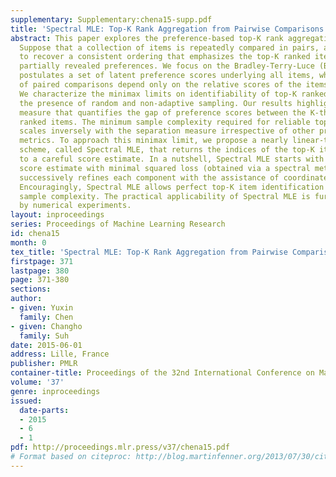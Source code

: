 ```yaml
---
supplementary: Supplementary:chena15-supp.pdf
title: 'Spectral MLE: Top-K Rank Aggregation from Pairwise Comparisons'
abstract: This paper explores the preference-based top-K rank aggregation problem.
  Suppose that a collection of items is repeatedly compared in pairs, and one wishes
  to recover a consistent ordering that emphasizes the top-K ranked items, based on
  partially revealed preferences. We focus on the Bradley-Terry-Luce (BTL) model that
  postulates a set of latent preference scores underlying all items, where the odds
  of paired comparisons depend only on the relative scores of the items involved.
  We characterize the minimax limits on identifiability of top-K ranked items, in
  the presence of random and non-adaptive sampling. Our results highlight a separation
  measure that quantifies the gap of preference scores between the K-th and (K+1)-th
  ranked items. The minimum sample complexity required for reliable top-K ranking
  scales inversely with the separation measure irrespective of other preference distribution
  metrics. To approach this minimax limit, we propose a nearly linear-time ranking
  scheme, called Spectral MLE, that returns the indices of the top-K items in accordance
  to a careful score estimate. In a nutshell, Spectral MLE starts with an initial
  score estimate with minimal squared loss (obtained via a spectral method), and then
  successively refines each component with the assistance of coordinate-wise MLEs.
  Encouragingly, Spectral MLE allows perfect top-K item identification under minimal
  sample complexity. The practical applicability of Spectral MLE is further corroborated
  by numerical experiments.
layout: inproceedings
series: Proceedings of Machine Learning Research
id: chena15
month: 0
tex_title: 'Spectral MLE: Top-K Rank Aggregation from Pairwise Comparisons'
firstpage: 371
lastpage: 380
page: 371-380
sections: 
author:
- given: Yuxin
  family: Chen
- given: Changho
  family: Suh
date: 2015-06-01
address: Lille, France
publisher: PMLR
container-title: Proceedings of the 32nd International Conference on Machine Learning
volume: '37'
genre: inproceedings
issued:
  date-parts:
  - 2015
  - 6
  - 1
pdf: http://proceedings.mlr.press/v37/chena15.pdf
# Format based on citeproc: http://blog.martinfenner.org/2013/07/30/citeproc-yaml-for-bibliographies/
---
```

